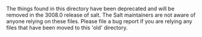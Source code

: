 The things found in this directory have been deprecated and will be removed in
the 3008.0 release of salt. The Salt maintainers are not aware of anyone
relying on these files. Please file a bug report if you are relying any files
that have been moved to this 'old' directory.
